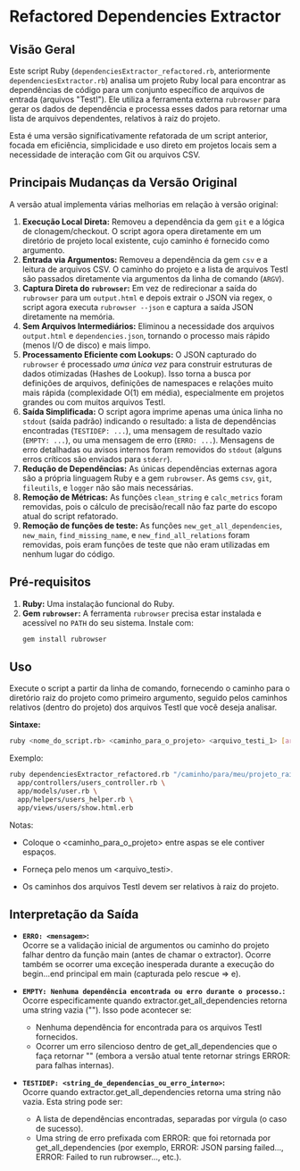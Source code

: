 # Refactored Dependencies Extractor

## Visão Geral

Este script Ruby (`dependenciesExtractor_refactored.rb`, anteriormente `dependenciesExtractor.rb`) analisa um projeto Ruby local para encontrar as dependências de código para um conjunto específico de arquivos de entrada (arquivos "TestI"). Ele utiliza a ferramenta externa `rubrowser` para gerar os dados de dependência e processa esses dados para retornar uma lista de arquivos dependentes, relativos à raiz do projeto.

Esta é uma versão significativamente refatorada de um script anterior, focada em eficiência, simplicidade e uso direto em projetos locais sem a necessidade de interação com Git ou arquivos CSV.

## Principais Mudanças da Versão Original

A versão atual implementa várias melhorias em relação à versão original:

1.  **Execução Local Direta:** Removeu a dependência da gem `git` e a lógica de clonagem/checkout. O script agora opera diretamente em um diretório de projeto local existente, cujo caminho é fornecido como argumento.
2.  **Entrada via Argumentos:** Removeu a dependência da gem `csv` e a leitura de arquivos CSV. O caminho do projeto e a lista de arquivos TestI são passados diretamente via argumentos da linha de comando (`ARGV`).
3.  **Captura Direta do `rubrowser`:** Em vez de redirecionar a saída do `rubrowser` para um `output.html` e depois extrair o JSON via regex, o script agora executa `rubrowser --json` e captura a saída JSON diretamente na memória.
4.  **Sem Arquivos Intermediários:** Eliminou a necessidade dos arquivos `output.html` e `dependencies.json`, tornando o processo mais rápido (menos I/O de disco) e mais limpo.
5.  **Processamento Eficiente com Lookups:** O JSON capturado do `rubrowser` é processado *uma única vez* para construir estruturas de dados otimizadas (Hashes de Lookup). Isso torna a busca por definições de arquivos, definições de namespaces e relações muito mais rápida (complexidade O(1) em média), especialmente em projetos grandes ou com muitos arquivos TestI.
6.  **Saída Simplificada:** O script agora imprime apenas uma única linha no `stdout` (saída padrão) indicando o resultado: a lista de dependências encontradas (`TESTIDEP: ...`), uma mensagem de resultado vazio (`EMPTY: ...`), ou uma mensagem de erro (`ERRO: ...`). Mensagens de erro detalhadas ou avisos internos foram removidos do `stdout` (alguns erros críticos são enviados para `stderr`).
7.  **Redução de Dependências:** As únicas dependências externas agora são a própria linguagem Ruby e a gem `rubrowser`. As gems `csv`, `git`, `fileutils`, e `logger` não são mais necessárias.
8.  **Remoção de Métricas:** As funções `clean_string` e `calc_metrics` foram removidas, pois o cálculo de precisão/recall não faz parte do escopo atual do script refatorado.
9.  **Remoção de funções de teste:** As funções `new_get_all_dependencies`, `new_main`, `find_missing_name`, e `new_find_all_relations` foram removidas, pois eram funções de teste que não eram utilizadas em nenhum lugar do código.

## Pré-requisitos

1.  **Ruby:** Uma instalação funcional do Ruby.
2.  **Gem `rubrowser`:** A ferramenta `rubrowser` precisa estar instalada e acessível no `PATH` do seu sistema. Instale com:
    ```bash
    gem install rubrowser
    ```

## Uso

Execute o script a partir da linha de comando, fornecendo o caminho para o diretório raiz do projeto como primeiro argumento, seguido pelos caminhos relativos (dentro do projeto) dos arquivos TestI que você deseja analisar.

**Sintaxe:**

```bash
ruby <nome_do_script.rb> <caminho_para_o_projeto> <arquivo_testi_1> [arquivo_testi_2] [arquivo_testi_3] ...
```

Exemplo:

```bash
ruby dependenciesExtractor_refactored.rb "/caminho/para/meu/projeto_rails" \
  app/controllers/users_controller.rb \
  app/models/user.rb \
  app/helpers/users_helper.rb \
  app/views/users/show.html.erb
```

Notas:

- Coloque o <caminho_para_o_projeto> entre aspas se ele contiver espaços.

- Forneça pelo menos um <arquivo_testi>.

- Os caminhos dos arquivos TestI devem ser relativos à raiz do projeto.

## Interpretação da Saída 

- **`ERRO: <mensagem>`:**  
  Ocorre se a validação inicial de argumentos ou caminho do projeto falhar dentro da função main (antes de chamar o extractor).
  Ocorre também se ocorrer uma exceção inesperada durante a execução do begin...end principal em main (capturada pelo rescue => e).

- **`EMPTY: Nenhuma dependência encontrada ou erro durante o processo.`:**  
  Ocorre especificamente quando extractor.get_all_dependencies retorna uma string vazia (""). Isso pode acontecer se:
  - Nenhuma dependência for encontrada para os arquivos TestI fornecidos.
  - Ocorrer um erro silencioso dentro de get_all_dependencies que o faça retornar "" (embora a versão atual tente retornar strings ERROR: para falhas internas).

- **`TESTIDEP: <string_de_dependencias_ou_erro_interno>`:**  
  Ocorre quando extractor.get_all_dependencies retorna uma string não vazia. Esta string pode ser:
  - A lista de dependências encontradas, separadas por vírgula (o caso de sucesso).
  - Uma string de erro prefixada com ERROR: que foi retornada por get_all_dependencies (por exemplo, ERROR: JSON parsing failed..., ERROR: Failed to run rubrowser..., etc.).